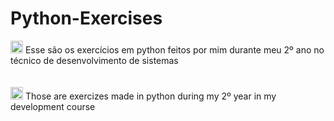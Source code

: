 # Python-Exercises

<div>
  <img height="20em" src="https://cdn-icons-png.flaticon.com/512/186/186203.png"/> Esse são os exercícios em python feitos por mim durante meu 2º ano no técnico de   desenvolvimento de sistemas
</div>
<br><br>

<div>
  <img height="20em" src="https://cdn-icons-png.flaticon.com/512/197/197484.png"/> Those are exercizes made in python during my 2º year in my development course
</div>
